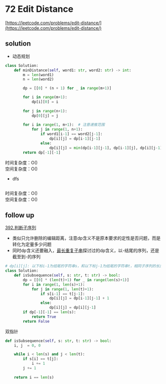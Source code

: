 # 72 Edit Distance
[https://leetcode.com/problems/edit-distance/](https://leetcode.com/problems/edit-distance/)


## solution

- 动态规划
```python
class Solution:
    def minDistance(self, word1: str, word2: str) -> int:
        m = len(word1)
        n = len(word2)

        dp = [[0] * (n + 1) for _ in range(m+1)]

        for i in range(m+1):
            dp[i][0] = i
       
        for j in range(n+1):
            dp[0][j] = j
        
        for i in range(1, m+1):  # 注意递推范围
            for j in range(1, n+1):
                if word1[i-1] == word2[j-1]:
                    dp[i][j] = dp[i-1][j-1]
                else:
                    dp[i][j] = min(dp[i-1][j-1], dp[i-1][j], dp[i][j-1]) + 1
        return dp[-1][-1]
```
时间复杂度：O() <br>
空间复杂度：O()

- dfs
```python

```
时间复杂度：O() <br>
空间复杂度：O()


## follow up

[392.判断子序列](https://leetcode.com/problems/is-subsequence/)
- 类似只允许删除的编辑距离，注意dp含义不是原本要求的定性是否问题，而是转化为定量多少问题
- 同时dp含义还要融入，[最长重复子串](./718%20Maximum%20Length%20of%20Repeated%20Subarray.md)探讨过的dp含义，以-结尾的序列，还是截至到-的序列

```python
# dp[i][j]: 以下标i-1为结尾的字符串s，和以下标j-1为结尾的字符串t，相同子序列的长度为dp[i][j]
class Solution:
    def isSubsequence(self, s: str, t: str) -> bool:
        dp = [[0] * (len(t)+1) for _ in range(len(s)+1)]
        for i in range(1, len(s)+1):
            for j in range(1, len(t)+1):
                if s[i-1] == t[j-1]:
                    dp[i][j] = dp[i-1][j-1] + 1
                else:
                    dp[i][j] = dp[i][j-1]
        if dp[-1][-1] == len(s):
            return True
        return False
```

双指针
```python
def isSubsequence(self, s: str, t: str) -> bool:
    i, j  = 0, 0

    while i < len(s) and j < len(t):
        if s[i] == t[j]:
            i += 1
        j += 1
    
    return i == len(s)
```
